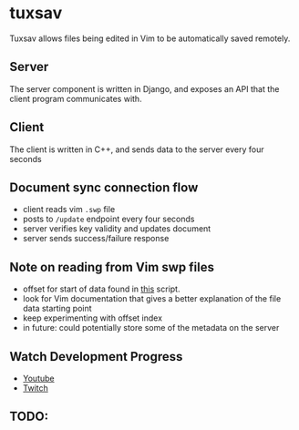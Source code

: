 # tuxsav 

Tuxsav allows files being edited in Vim to be automatically saved remotely.  

## Server

The server component is written in Django, and exposes an API that the client program communicates with.

## Client

The client is written in C++, and sends data to the server every four seconds 

## Document sync connection flow
- client reads vim `.swp` file
- posts to `/update` endpoint every four seconds
- server verifies key validity and updates document
- server sends success/failure response

## Note on reading from Vim swp files
- offset for start of data found in [this](https://github.com/adamhotep/misc-scripts/blob/master/ls.swp) script.
- look for Vim documentation that gives a better explanation of the file data starting point
- keep experimenting with offset index
- in future: could potentially store some of the metadata on the server

## Watch Development Progress
- [Youtube](https://www.youtube.com/@gbafana25)
- [Twitch](https://www.twitch.tv/gbafana25)


## TODO:
